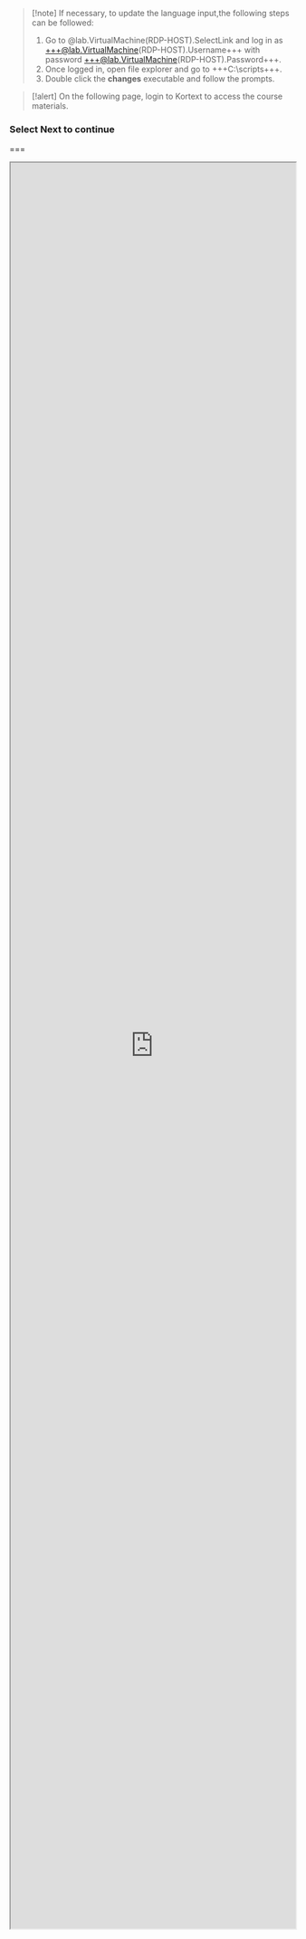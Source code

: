 >[!note] If necessary, to update the language input,the following steps can be followed:
> 1. Go to @lab.VirtualMachine(RDP-HOST).SelectLink and log in as +++@lab.VirtualMachine(RDP-HOST).Username+++ with password +++@lab.VirtualMachine(RDP-HOST).Password+++.  
> 1. Once logged in, open file explorer and go to +++C:\scripts+++.
> 1. Double click the **changes** executable and follow the prompts.

>[!alert] On the following page, login to Kortext to access the course materials.

### Select **Next** to continue

===

<iframe src="https://app.kortext.com/ " style="Width:100%;height:78vh"></iframe>
